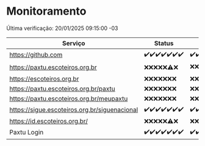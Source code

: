 # Monitoramento

Última verificação: 20/01/2025 09:15:00 -03

|Serviço|Status|Últimas 24h|
|---|---|---|
|https://github.com|<span title="2025-01-13: OK=23">✔️</span><span title="2025-01-14: OK=23">✔️</span><span title="2025-01-15: OK=23">✔️</span><span title="2025-01-16: OK=23">✔️</span><span title="2025-01-17: OK=23">✔️</span><span title="2025-01-18: OK=23">✔️</span><span title="2025-01-19: OK=12">✔️</span>|<span title="19/01/2025 10:10:00 -03 : 200">✔️</span><span title="19/01/2025 11:06:00 -03 : 200">✔️</span><span title="19/01/2025 12:07:00 -03 : 200">✔️</span><span title="19/01/2025 13:08:00 -03 : 200">✔️</span><span title="19/01/2025 14:06:00 -03 : 200">✔️</span><span title="19/01/2025 15:09:00 -03 : 200">✔️</span><span title="19/01/2025 16:05:00 -03 : 200">✔️</span><span title="19/01/2025 17:07:00 -03 : 200">✔️</span><span title="19/01/2025 18:06:00 -03 : 200">✔️</span><span title="19/01/2025 19:07:00 -03 : 200">✔️</span><span title="19/01/2025 20:07:00 -03 : 200">✔️</span><span title="19/01/2025 21:40:00 -03 : 200">✔️</span><span title="19/01/2025 23:08:00 -03 : 200">✔️</span><span title="20/01/2025 00:11:00 -03 : 200">✔️</span><span title="20/01/2025 01:10:00 -03 : 200">✔️</span><span title="20/01/2025 02:08:00 -03 : 200">✔️</span><span title="20/01/2025 03:12:00 -03 : 200">✔️</span><span title="20/01/2025 04:08:00 -03 : 200">✔️</span><span title="20/01/2025 05:12:00 -03 : 200">✔️</span><span title="20/01/2025 06:09:00 -03 : 200">✔️</span><span title="20/01/2025 07:09:00 -03 : 200">✔️</span><span title="20/01/2025 08:07:00 -03 : 200">✔️</span><span title="20/01/2025 09:15:00 -03 : 200">✔️</span>|
|https://paxtu.escoteiros.org.br|<span title="2025-01-13: Falhas=23">❌</span><span title="2025-01-14: Falhas=23">❌</span><span title="2025-01-15: Falhas=23">❌</span><span title="2025-01-16: Falhas=23">❌</span><span title="2025-01-17: Falhas=23">❌</span><span title="2025-01-18: OK=1, Falhas=22">⚠️</span><span title="2025-01-19: Falhas=12">❌</span>|<span title="19/01/2025 10:10:00 -03 : 403">❌</span><span title="19/01/2025 11:06:00 -03 : 403">❌</span><span title="19/01/2025 12:07:00 -03 : 403">❌</span><span title="19/01/2025 13:08:00 -03 : 403">❌</span><span title="19/01/2025 14:06:00 -03 : 403">❌</span><span title="19/01/2025 15:09:00 -03 : 403">❌</span><span title="19/01/2025 16:05:00 -03 : 403">❌</span><span title="19/01/2025 17:07:00 -03 : 403">❌</span><span title="19/01/2025 18:06:00 -03 : 403">❌</span><span title="19/01/2025 19:07:00 -03 : 403">❌</span><span title="19/01/2025 20:07:00 -03 : 403">❌</span><span title="19/01/2025 21:40:00 -03 : 403">❌</span><span title="19/01/2025 23:08:00 -03 : 403">❌</span><span title="20/01/2025 00:11:00 -03 : 403">❌</span><span title="20/01/2025 01:10:00 -03 : 403">❌</span><span title="20/01/2025 02:08:00 -03 : 403">❌</span><span title="20/01/2025 03:12:00 -03 : 403">❌</span><span title="20/01/2025 04:08:00 -03 : 200">✔️</span><span title="20/01/2025 05:12:00 -03 : 403">❌</span><span title="20/01/2025 06:09:00 -03 : 403">❌</span><span title="20/01/2025 07:09:00 -03 : 403">❌</span><span title="20/01/2025 08:07:00 -03 : 403">❌</span><span title="20/01/2025 09:15:00 -03 : 403">❌</span>|
|https://escoteiros.org.br|<span title="2025-01-13: Falhas=23">❌</span><span title="2025-01-14: Falhas=23">❌</span><span title="2025-01-15: Falhas=23">❌</span><span title="2025-01-16: Falhas=23">❌</span><span title="2025-01-17: Falhas=23">❌</span><span title="2025-01-18: Falhas=23">❌</span><span title="2025-01-19: Falhas=12">❌</span>|<span title="19/01/2025 10:10:00 -03 : 403">❌</span><span title="19/01/2025 11:06:00 -03 : 403">❌</span><span title="19/01/2025 12:07:00 -03 : 403">❌</span><span title="19/01/2025 13:08:00 -03 : 403">❌</span><span title="19/01/2025 14:06:00 -03 : 403">❌</span><span title="19/01/2025 15:09:00 -03 : 403">❌</span><span title="19/01/2025 16:05:00 -03 : 403">❌</span><span title="19/01/2025 17:07:00 -03 : 403">❌</span><span title="19/01/2025 18:06:00 -03 : 403">❌</span><span title="19/01/2025 19:07:00 -03 : 403">❌</span><span title="19/01/2025 20:07:00 -03 : 403">❌</span><span title="19/01/2025 21:40:00 -03 : 403">❌</span><span title="19/01/2025 23:08:00 -03 : 403">❌</span><span title="20/01/2025 00:11:00 -03 : 403">❌</span><span title="20/01/2025 01:10:00 -03 : 403">❌</span><span title="20/01/2025 02:08:00 -03 : 403">❌</span><span title="20/01/2025 03:12:00 -03 : 403">❌</span><span title="20/01/2025 04:08:00 -03 : 403">❌</span><span title="20/01/2025 05:12:00 -03 : 403">❌</span><span title="20/01/2025 06:09:00 -03 : 403">❌</span><span title="20/01/2025 07:09:00 -03 : 403">❌</span><span title="20/01/2025 08:07:00 -03 : 403">❌</span><span title="20/01/2025 09:15:00 -03 : 403">❌</span>|
|https://paxtu.escoteiros.org.br/paxtu|<span title="2025-01-13: Falhas=23">❌</span><span title="2025-01-14: Falhas=23">❌</span><span title="2025-01-15: Falhas=23">❌</span><span title="2025-01-16: Falhas=23">❌</span><span title="2025-01-17: Falhas=23">❌</span><span title="2025-01-18: Falhas=23">❌</span><span title="2025-01-19: Falhas=12">❌</span>|<span title="19/01/2025 10:10:00 -03 : 403">❌</span><span title="19/01/2025 11:06:00 -03 : 403">❌</span><span title="19/01/2025 12:07:00 -03 : 403">❌</span><span title="19/01/2025 13:08:00 -03 : 403">❌</span><span title="19/01/2025 14:06:00 -03 : 403">❌</span><span title="19/01/2025 15:09:00 -03 : 403">❌</span><span title="19/01/2025 16:05:00 -03 : 403">❌</span><span title="19/01/2025 17:07:00 -03 : 403">❌</span><span title="19/01/2025 18:06:00 -03 : 403">❌</span><span title="19/01/2025 19:07:00 -03 : 403">❌</span><span title="19/01/2025 20:07:00 -03 : 403">❌</span><span title="19/01/2025 21:40:00 -03 : 403">❌</span><span title="19/01/2025 23:08:00 -03 : 403">❌</span><span title="20/01/2025 00:11:00 -03 : 403">❌</span><span title="20/01/2025 01:10:00 -03 : 403">❌</span><span title="20/01/2025 02:08:00 -03 : 403">❌</span><span title="20/01/2025 03:12:00 -03 : 403">❌</span><span title="20/01/2025 04:08:00 -03 : 403">❌</span><span title="20/01/2025 05:12:00 -03 : 403">❌</span><span title="20/01/2025 06:09:00 -03 : 403">❌</span><span title="20/01/2025 07:09:00 -03 : 403">❌</span><span title="20/01/2025 08:07:00 -03 : 403">❌</span><span title="20/01/2025 09:15:00 -03 : 403">❌</span>|
|https://paxtu.escoteiros.org.br/meupaxtu|<span title="2025-01-13: Falhas=23">❌</span><span title="2025-01-14: Falhas=23">❌</span><span title="2025-01-15: Falhas=23">❌</span><span title="2025-01-16: Falhas=23">❌</span><span title="2025-01-17: Falhas=23">❌</span><span title="2025-01-18: Falhas=23">❌</span><span title="2025-01-19: Falhas=12">❌</span>|<span title="19/01/2025 10:10:00 -03 : 403">❌</span><span title="19/01/2025 11:06:00 -03 : 403">❌</span><span title="19/01/2025 12:07:00 -03 : 403">❌</span><span title="19/01/2025 13:08:00 -03 : 403">❌</span><span title="19/01/2025 14:06:00 -03 : 403">❌</span><span title="19/01/2025 15:09:00 -03 : 403">❌</span><span title="19/01/2025 16:05:00 -03 : 403">❌</span><span title="19/01/2025 17:07:00 -03 : 403">❌</span><span title="19/01/2025 18:06:00 -03 : 403">❌</span><span title="19/01/2025 19:07:00 -03 : 403">❌</span><span title="19/01/2025 20:07:00 -03 : 403">❌</span><span title="19/01/2025 21:40:00 -03 : 403">❌</span><span title="19/01/2025 23:08:00 -03 : 403">❌</span><span title="20/01/2025 00:11:00 -03 : 403">❌</span><span title="20/01/2025 01:10:00 -03 : 403">❌</span><span title="20/01/2025 02:08:00 -03 : 403">❌</span><span title="20/01/2025 03:12:00 -03 : 403">❌</span><span title="20/01/2025 04:08:00 -03 : 403">❌</span><span title="20/01/2025 05:12:00 -03 : 403">❌</span><span title="20/01/2025 06:09:00 -03 : 403">❌</span><span title="20/01/2025 07:09:00 -03 : 403">❌</span><span title="20/01/2025 08:07:00 -03 : 403">❌</span><span title="20/01/2025 09:15:00 -03 : 403">❌</span>|
|https://sigue.escoteiros.org.br/siguenacional|<span title="2025-01-13: OK=23">✔️</span><span title="2025-01-14: OK=23">✔️</span><span title="2025-01-15: OK=23">✔️</span><span title="2025-01-16: OK=23">✔️</span><span title="2025-01-17: OK=23">✔️</span><span title="2025-01-18: OK=23">✔️</span><span title="2025-01-19: OK=12">✔️</span>|<span title="19/01/2025 10:10:00 -03 : 200">✔️</span><span title="19/01/2025 11:06:00 -03 : 200">✔️</span><span title="19/01/2025 12:07:00 -03 : 200">✔️</span><span title="19/01/2025 13:08:00 -03 : 200">✔️</span><span title="19/01/2025 14:06:00 -03 : 200">✔️</span><span title="19/01/2025 15:09:00 -03 : 200">✔️</span><span title="19/01/2025 16:05:00 -03 : 200">✔️</span><span title="19/01/2025 17:07:00 -03 : 200">✔️</span><span title="19/01/2025 18:06:00 -03 : 200">✔️</span><span title="19/01/2025 19:07:00 -03 : 200">✔️</span><span title="19/01/2025 20:07:00 -03 : 200">✔️</span><span title="19/01/2025 21:40:00 -03 : 200">✔️</span><span title="19/01/2025 23:08:00 -03 : 200">✔️</span><span title="20/01/2025 00:11:00 -03 : 200">✔️</span><span title="20/01/2025 01:10:00 -03 : 200">✔️</span><span title="20/01/2025 02:08:00 -03 : 200">✔️</span><span title="20/01/2025 03:12:00 -03 : 200">✔️</span><span title="20/01/2025 04:08:00 -03 : 200">✔️</span><span title="20/01/2025 05:12:00 -03 : 200">✔️</span><span title="20/01/2025 06:09:00 -03 : 200">✔️</span><span title="20/01/2025 07:09:00 -03 : 200">✔️</span><span title="20/01/2025 08:07:00 -03 : 200">✔️</span><span title="20/01/2025 09:15:00 -03 : 200">✔️</span>|
|https://id.escoteiros.org.br/|<span title="2025-01-13: Falhas=23">❌</span><span title="2025-01-14: Falhas=23">❌</span><span title="2025-01-15: Falhas=23">❌</span><span title="2025-01-16: Falhas=23">❌</span><span title="2025-01-17: Falhas=23">❌</span><span title="2025-01-18: OK=1, Falhas=22">⚠️</span><span title="2025-01-19: Falhas=12">❌</span>|<span title="19/01/2025 10:10:00 -03 : 403">❌</span><span title="19/01/2025 11:06:00 -03 : 403">❌</span><span title="19/01/2025 12:07:00 -03 : 403">❌</span><span title="19/01/2025 13:08:00 -03 : 403">❌</span><span title="19/01/2025 14:06:00 -03 : 403">❌</span><span title="19/01/2025 15:09:00 -03 : 403">❌</span><span title="19/01/2025 16:05:00 -03 : 403">❌</span><span title="19/01/2025 17:07:00 -03 : 403">❌</span><span title="19/01/2025 18:06:00 -03 : 403">❌</span><span title="19/01/2025 19:07:00 -03 : 403">❌</span><span title="19/01/2025 20:07:00 -03 : 403">❌</span><span title="19/01/2025 21:40:00 -03 : 403">❌</span><span title="19/01/2025 23:08:00 -03 : 403">❌</span><span title="20/01/2025 00:11:00 -03 : 403">❌</span><span title="20/01/2025 01:10:00 -03 : 403">❌</span><span title="20/01/2025 02:08:00 -03 : 403">❌</span><span title="20/01/2025 03:12:00 -03 : 403">❌</span><span title="20/01/2025 04:08:00 -03 : 403">❌</span><span title="20/01/2025 05:12:00 -03 : 403">❌</span><span title="20/01/2025 06:09:00 -03 : 403">❌</span><span title="20/01/2025 07:09:00 -03 : 403">❌</span><span title="20/01/2025 08:07:00 -03 : 403">❌</span><span title="20/01/2025 09:15:00 -03 : 403">❌</span>|
|Paxtu Login|<span title="2025-01-13: OK=23">✔️</span><span title="2025-01-14: OK=23">✔️</span><span title="2025-01-15: OK=23">✔️</span><span title="2025-01-16: OK=23">✔️</span><span title="2025-01-17: OK=23">✔️</span><span title="2025-01-18: OK=23">✔️</span><span title="2025-01-19: OK=12">✔️</span>|<span title="19/01/2025 10:10:00 -03 : 200">✔️</span><span title="19/01/2025 11:06:00 -03 : 200">✔️</span><span title="19/01/2025 12:07:00 -03 : 200">✔️</span><span title="19/01/2025 13:08:00 -03 : 200">✔️</span><span title="19/01/2025 14:06:00 -03 : 200">✔️</span><span title="19/01/2025 15:09:00 -03 : 200">✔️</span><span title="19/01/2025 16:05:00 -03 : 200">✔️</span><span title="19/01/2025 17:07:00 -03 : 200">✔️</span><span title="19/01/2025 18:06:00 -03 : 200">✔️</span><span title="19/01/2025 19:07:00 -03 : 200">✔️</span><span title="19/01/2025 20:07:00 -03 : 200">✔️</span><span title="19/01/2025 21:40:00 -03 : 200">✔️</span><span title="19/01/2025 23:08:00 -03 : 200">✔️</span><span title="20/01/2025 00:11:00 -03 : 200">✔️</span><span title="20/01/2025 01:10:00 -03 : 200">✔️</span><span title="20/01/2025 02:08:00 -03 : 200">✔️</span><span title="20/01/2025 03:12:00 -03 : 200">✔️</span><span title="20/01/2025 04:08:00 -03 : 200">✔️</span><span title="20/01/2025 05:12:00 -03 : 200">✔️</span><span title="20/01/2025 06:09:00 -03 : 200">✔️</span><span title="20/01/2025 07:09:00 -03 : 200">✔️</span><span title="20/01/2025 08:07:00 -03 : 200">✔️</span><span title="20/01/2025 09:15:00 -03 : 200">✔️</span>|
